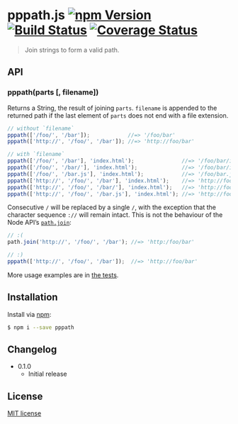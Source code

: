 # pppath.js [![npm Version](http://img.shields.io/npm/v/pppath.svg?style=flat)](https://www.npmjs.org/package/pppath) [![Build Status](https://img.shields.io/travis/yuanqing/pppath.svg?style=flat)](https://travis-ci.org/yuanqing/pppath) [![Coverage Status](https://img.shields.io/coveralls/yuanqing/pppath.svg?style=flat)](https://coveralls.io/r/yuanqing/pppath)

> Join strings to form a valid path.

## API

### pppath(parts [, filename])

Returns a String, the result of joining `parts`. `filename` is appended to the returned path if the last element of `parts` does not end with a file extension.

```js
// without `filename`
pppath(['/foo/', '/bar']);            //=> '/foo/bar'
pppath(['http://', '/foo/', '/bar']); //=> 'http://foo/bar'

// with `filename`
pppath(['/foo/', '/bar'], 'index.html');               //=> '/foo/bar/index.html'
pppath(['/foo/', '/bar/'], 'index.html');              //=> '/foo/bar/index.html'
pppath(['/foo/', '/bar.js'], 'index.html');            //=> '/foo/bar.js'
pppath(['http://', '/foo/', '/bar'], 'index.html');    //=> 'http://foo/bar/index.html'
pppath(['http://', '/foo/', '/bar/'], 'index.html');   //=> 'http://foo/bar/index.html'
pppath(['http://', '/foo/', '/bar.js'], 'index.html'); //=> 'http://foo/bar.js'
```

Consecutive `/` will be replaced by a single `/`, with the exception that the character sequence `://` will remain intact. This is not the behaviour of the Node API&rsquo;s [`path.join`](http://nodejs.org/api/path.html#path_path_join_path1_path2):

```js
// :(
path.join('http://', '/foo/', '/bar'); //=> 'http:/foo/bar'

// :)
pppath(['http://', '/foo/', '/bar']);  //=> 'http://foo/bar'
```

More usage examples are in [the tests](https://github.com/yuanqing/pppath/blob/master/test/pppath.spec.js).

## Installation

Install via [npm](https://www.npmjs.org/):

```bash
$ npm i --save pppath
```

## Changelog

- 0.1.0
  - Initial release

## License

[MIT license](https://github.com/yuanqing/pppath/blob/master/LICENSE)
